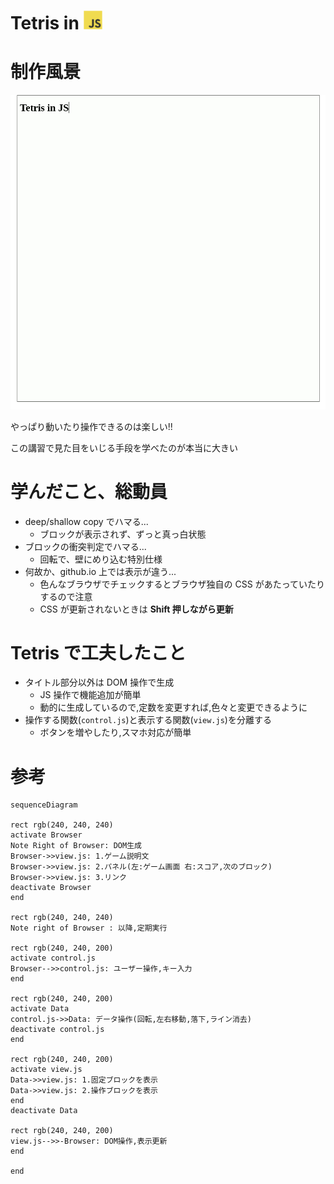 # Tetris in <img src="https://raw.githubusercontent.com/devicons/devicon/master/icons/javascript/javascript-original.svg" alt="JS" width=30>

# 制作風景

<img src="./img/cropped_making.gif" alt="GIF" width=auto>

やっぱり動いたり操作できるのは楽しい!!

この講習で見た目をいじる手段を学べたのが本当に大きい

# 学んだこと、総動員

- deep/shallow copy でハマる...
  - ブロックが表示されず、ずっと真っ白状態
- ブロックの衝突判定でハマる...
  - 回転で、壁にめり込む特別仕様
- 何故か、github.io 上では表示が違う...
  - 色んなブラウザでチェックするとブラウザ独自の CSS があたっていたりするので注意
  - CSS が更新されないときは **Shift 押しながら更新**

# Tetris で工夫したこと

- タイトル部分以外は DOM 操作で生成
  - JS 操作で機能追加が簡単
  - 動的に生成しているので,定数を変更すれば,色々と変更できるように
- 操作する関数(`control.js`)と表示する関数(`view.js`)を分離する
  - ボタンを増やしたり,スマホ対応が簡単

# 参考

```mermaid
sequenceDiagram

rect rgb(240, 240, 240)
activate Browser
Note Right of Browser: DOM生成
Browser->>view.js: 1.ゲーム説明文
Browser->>view.js: 2.パネル(左:ゲーム画面 右:スコア,次のブロック)
Browser->>view.js: 3.リンク
deactivate Browser
end

rect rgb(240, 240, 240)
Note right of Browser : 以降,定期実行

rect rgb(240, 240, 200)
activate control.js
Browser-->>control.js: ユーザー操作,キー入力
end

rect rgb(240, 240, 200)
activate Data
control.js->>Data: データ操作(回転,左右移動,落下,ライン消去)
deactivate control.js
end

rect rgb(240, 240, 200)
activate view.js
Data->>view.js: 1.固定ブロックを表示
Data->>view.js: 2.操作ブロックを表示
end
deactivate Data

rect rgb(240, 240, 200)
view.js-->>-Browser: DOM操作,表示更新
end

end
```
